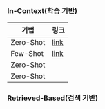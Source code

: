 
### In-Context(학습 기반)
| 기법 | 링크 |
|--|--|
| Zero-Shot | [link](./codes/01.zero-shot.ipynb) |
| Few-Shot | [link](./codes/02.few-shot.ipynb) |
| Zero-Shot |  |
| Zero-Shot |  |


### Retrieved-Based(검색 기반)

